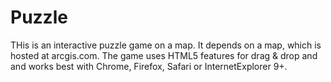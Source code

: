 Puzzle
======

THis is an interactive puzzle game on a map. It depends on a map, which is hosted at arcgis.com.
The game uses HTML5 features for drag & drop and and works best with Chrome, Firefox, Safari or InternetExplorer 9+.